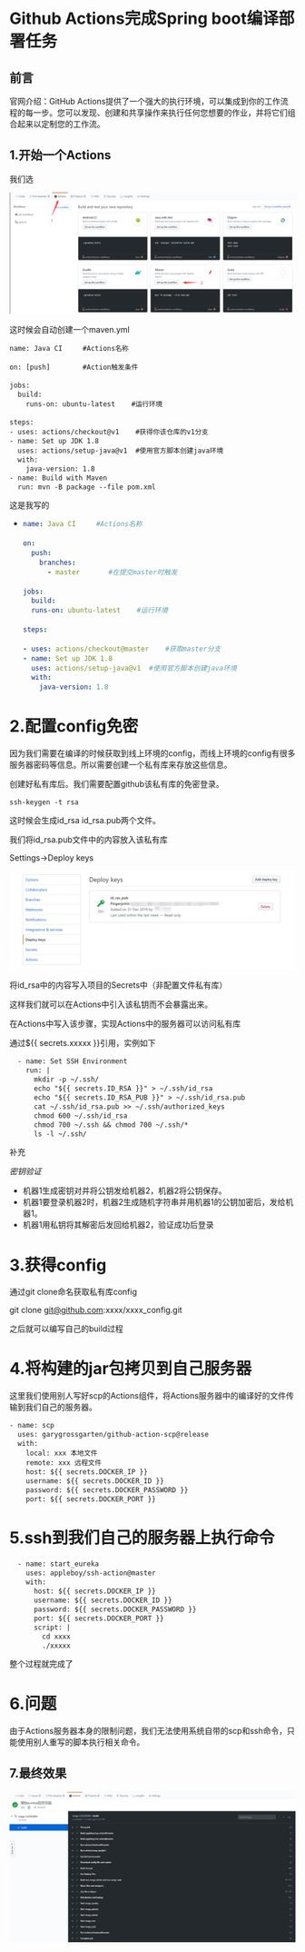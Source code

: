 # Github Actions完成Spring boot编译部署任务

## 前言

官网介绍：GitHub Actions提供了一个强大的执行环境，可以集成到你的工作流程的每一步。您可以发现、创建和共享操作来执行任何您想要的作业，并将它们组合起来以定制您的工作流。



## 1.开始一个Actions

我们选

![image-20200101133018350](assets/image-20200101133018350.png)



这时候会自动创建一个maven.yml

    name: Java CI     #Actions名称
    
    on: [push]        #Action触发条件
    
    jobs:
      build:
    	runs-on: ubuntu-latest    #运行环境
    
    steps:
    - uses: actions/checkout@v1    #获得你该仓库的v1分支
    - name: Set up JDK 1.8
      uses: actions/setup-java@v1  #使用官方脚本创建java环境
      with:
        java-version: 1.8
    - name: Build with Maven
      run: mvn -B package --file pom.xml
这是我写的

- ```yml
  name: Java CI     #Actions名称
  
  on: 
    push:
      branches: 
        - master       #在提交master时触发
  
  jobs:
    build:
  	runs-on: ubuntu-latest    #运行环境
  
  steps:
  
  - uses: actions/checkout@master    #获取master分支
  - name: Set up JDK 1.8
    uses: actions/setup-java@v1  #使用官方脚本创建java环境
    with:
      java-version: 1.8
  ```

# 2.配置config免密

因为我们需要在编译的时候获取到线上环境的config，而线上环境的config有很多服务器密码等信息。所以需要创建一个私有库来存放这些信息。

创建好私有库后。我们需要配置github该私有库的免密登录。

```shell
ssh-keygen -t rsa
```

这时候会生成id_rsa  id_rsa.pub两个文件。

我们将id_rsa.pub文件中的内容放入该私有库

Settings->Deploy keys

![image-20200101134437785](assets/image-20200101134437785.png)

将id_rsa中的内容写入项目的Secrets中（非配置文件私有库）

这样我们就可以在Actions中引入该私钥而不会暴露出来。

在Actions中写入该步骤，实现Actions中的服务器可以访问私有库

通过${{ secrets.xxxxx }}引用，实例如下

```shell
  - name: Set SSH Environment
    run: |
      mkdir -p ~/.ssh/
      echo "${{ secrets.ID_RSA }}" > ~/.ssh/id_rsa
      echo "${{ secrets.ID_RSA_PUB }}" > ~/.ssh/id_rsa.pub
      cat ~/.ssh/id_rsa.pub >> ~/.ssh/authorized_keys
      chmod 600 ~/.ssh/id_rsa
      chmod 700 ~/.ssh && chmod 700 ~/.ssh/*
      ls -l ~/.ssh/
```



补充

*密钥验证*

- 机器1生成密钥对并将公钥发给机器2，机器2将公钥保存。
- 机器1要登录机器2时，机器2生成随机字符串并用机器1的公钥加密后，发给机器1。
- 机器1用私钥将其解密后发回给机器2，验证成功后登录

# 3.获得config

通过git clone命名获取私有库config

git clone git@github.com:xxxx/xxxx_config.git

之后就可以编写自己的build过程

# 4.将构建的jar包拷贝到自己服务器

这里我们使用别人写好scp的Actions组件，将Actions服务器中的编译好的文件传输到我们自己的服务器。

```shell
- name: scp
  uses: garygrossgarten/github-action-scp@release
  with:
    local: xxx 本地文件
    remote: xxx 远程文件
    host: ${{ secrets.DOCKER_IP }}
    username: ${{ secrets.DOCKER_ID }}
    password: ${{ secrets.DOCKER_PASSWORD }}
    port: ${{ secrets.DOCKER_PORT }}
```
# 5.ssh到我们自己的服务器上执行命令

```shell
  - name: start_eureka
    uses: appleboy/ssh-action@master
    with:
      host: ${{ secrets.DOCKER_IP }}
      username: ${{ secrets.DOCKER_ID }}
      password: ${{ secrets.DOCKER_PASSWORD }}
      port: ${{ secrets.DOCKER_PORT }}
      script: |
      	cd xxxx
        ./xxxxx
```

整个过程就完成了

# 6.问题

由于Actions服务器本身的限制问题，我们无法使用系统自带的scp和ssh命令，只能使用别人重写的脚本执行相关命令。

## 7.最终效果

![image-20200106102921524](images/image-20200106102921524.png)

